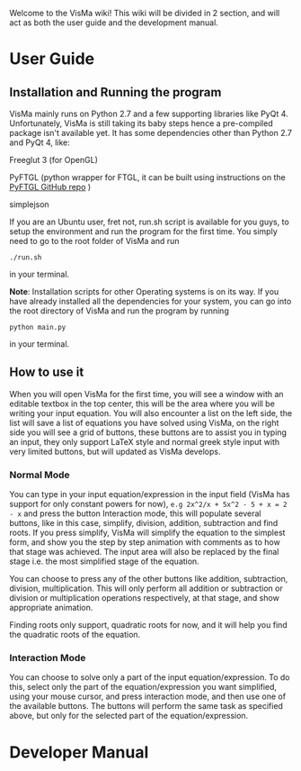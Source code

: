 Welcome to the VisMa wiki! This wiki will be divided in 2 section, and will act as both the user guide and the development manual.

# User Guide

## Installation and Running the program

VisMa mainly runs on Python 2.7 and a few supporting libraries like PyQt 4. 
Unfortunately, VisMa is still taking its baby steps hence a pre-compiled package isn't available yet. 
It has some dependencies other than Python 2.7 and PyQt 4, like:

Freeglut 3 (for OpenGL)

PyFTGL (python wrapper for FTGL, it can be built using instructions on the [PyFTGL GitHub repo](https://github.com/umlaeute/pyftgl) )

simplejson

If you are an Ubuntu user, fret not, run.sh script is available for you guys, to setup the environment and run the program for the first time. You simply need to go to the root folder of VisMa and run

`./run.sh`

in your terminal.

**Note**: Installation scripts for other Operating systems is on its way.
If you have already installed all the dependencies for your system, you can go into the root directory of VisMa and run the program by running 

`python main.py`

in your terminal.

## How to use it 

When you will open VisMa for the first time, you will see a window with an editable textbox in the top center, this will be the area where you will be writing your input equation. You will also encounter a list on the left side, the list will save a list of equations you have solved using VisMa, on the right side you will see a grid of buttons, these buttons are to assist you in typing an input, they only support LaTeX style and normal greek style input with very limited buttons, but will updated as VisMa develops.

### Normal Mode
You can type in your input equation/expression in the input field (VisMa has support for only constant powers for now), 
`e.g 2x^2/x + 5x^2 - 5 + x = 2 - x`
and press the button Interaction mode, this will populate several buttons, like in this case, simplify, division, addition, subtraction and find roots. 
If you press simplify, VisMa will simplify the equation to the simplest form, and show you the step by step animation with comments as to how that stage was achieved. The input area will also be replaced by the final stage i.e. the most simplified stage of the equation. 

You can choose to press any of the other buttons like addition, subtraction, division, multiplication. This will only perform all addition or subtraction or division or multiplication operations respectively, at that stage, and show appropriate animation.

Finding roots only support, quadratic roots for now, and it will help you find the quadratic roots of the equation.

### Interaction Mode 
You can choose to solve only a part of the input equation/expression. To do this, select only the part of the equation/expression you want simplified, using your mouse cursor, and press interaction mode, and then use one of the available buttons. The buttons will perform the same task as specified above, but only for the selected part of the equation/expression.

# Developer Manual
